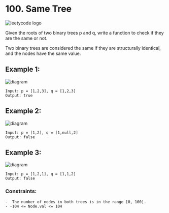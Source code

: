 # 100. Same Tree

![leetycode logo](https://upload.wikimedia.org/wikipedia/commons/0/0a/LeetCode_Logo_black_with_text.svg)

Given the roots of two binary trees p and q, write a function to check if they are the same or not.

Two binary trees are considered the same if they are structurally identical, and the nodes have the same value.


## Example 1:
![diagram](https://assets.leetcode.com/uploads/2020/12/20/ex1.jpg)

```
Input: p = [1,2,3], q = [1,2,3]
Output: true
```

## Example 2:
![diagram](https://assets.leetcode.com/uploads/2020/12/20/ex2.jpg)

```
Input: p = [1,2], q = [1,null,2]
Output: false
```

## Example 3:
![diagram](https://assets.leetcode.com/uploads/2020/12/20/ex3.jpg)

```
Input: p = [1,2,1], q = [1,1,2]
Output: false
```

### Constraints:

```
-  The number of nodes in both trees is in the range [0, 100].
- -104 <= Node.val <= 104
```

